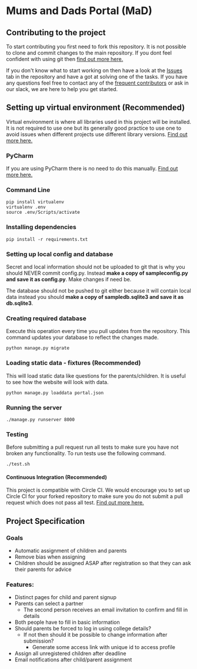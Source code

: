 # Mums and Dads Portal (MaD)

## Contributing to the project

To start contributing you first need to fork this repository. It is not possible to clone and commit changes to the main
repository. If you dont feel confident with using git then 
[find out more here.](https://gist.github.com/Chaser324/ce0505fbed06b947d962#file-github-forking-md)

If you don't know what to start working on then have a look at the [Issues](https://github.com/docsocsf/mad/issues) tab 
in the repository and have a got at solving one of the tasks. If you have any questions feel free to contact any of the 
[frequent contributors](https://github.com/docsocsf/mad/graphs/contributors) or ask in our slack, we are here to help 
you get started.

## Setting up virtual environment (Recommended)

Virtual environment is where all libraries used in this project will be installed. It is not required to use one but its
generally good practice to use one to avoid issues when different projects use different library versions. 
[Find out more here.](https://www.dabapps.com/blog/introduction-to-pip-and-virtualenv-python/)

### PyCharm

If you are using PyCharm there is no need to do this manually. 
[Find out more here.](https://www.jetbrains.com/help/pycharm/creating-virtual-environment.html)

### Command Line

```
pip install virtualenv
virtualenv .env
source .env/Scripts/activate
```

### Installing dependencies

```
pip install -r requirements.txt
```

### Setting up local config and database

Secret and local information should not be uploaded to git that is why you should NEVER commit config.py. Instead **make a
copy of sampleconfig.py and save it as config.py**. Make changes if need be.

The database should not be pushed to git either because it will contain local data instead you should **make a copy of 
sampledb.sqlite3 and save it as db.sqlite3**.

### Creating required database

Execute this operation every time you pull updates from the repository. This command updates your database to reflect
the changes made.

```
python manage.py migrate
```

### Loading static data - fixtures (Recommended)

This will load static data like questions for the parents/children. It is useful to see how the website will look with
data.

```
python manage.py loaddata portal.json
```

### Running the server

```
./manage.py runserver 8000
```

### Testing

Before submitting a pull request run all tests to make sure you have not broken any functionality. To run tests use
the following command.

```
./test.sh
```

#### Continuous Integration (Recommended)

This project is compatible with Circle CI. We would encourage you to set up Circle CI for your forked repository to make
sure you do not submit a pull request which does not pass all test. 
[Find out more here.](https://circleci.com/blog/what-is-continuous-integration/)

## Project Specification

### Goals

- Automatic assignment of children and parents
- Remove bias when assigning
- Children should be assigned ASAP after registration so that they can ask their parents for advice

### Features:

- Distinct pages for child and parent signup
- Parents can select a partner
  - The second person receives an email invitation to confirm and fill in details
- Both people have to fill in basic information
- Should parents be forced to log in using college details?
  - If not then should it be possible to change information after submission? 
    - Generate some access link with unique id to access profile
- Assign all unregistered children after deadline
- Email notifications after child/parent assignment
